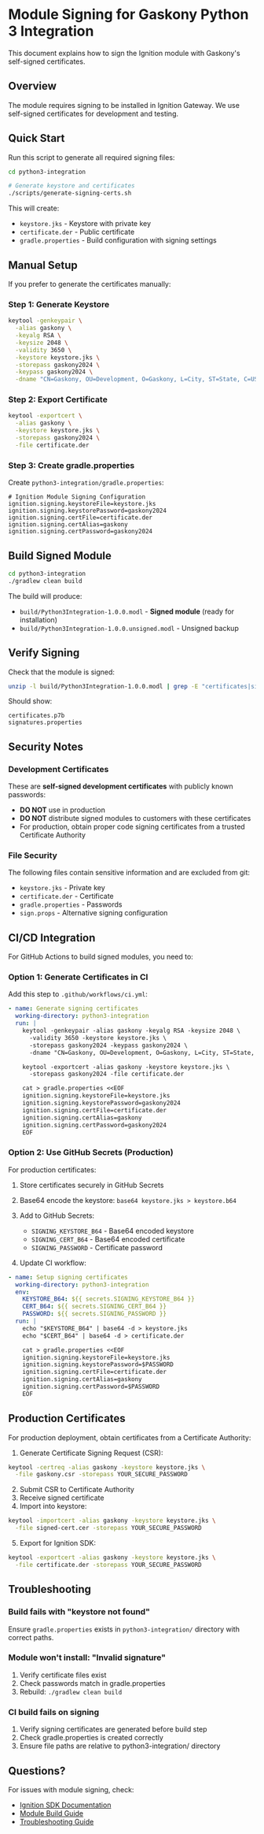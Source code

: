 # Module Signing for Gaskony Python 3 Integration

This document explains how to sign the Ignition module with Gaskony's self-signed certificates.

## Overview

The module requires signing to be installed in Ignition Gateway. We use self-signed certificates for development and testing.

## Quick Start

Run this script to generate all required signing files:

```bash
cd python3-integration

# Generate keystore and certificates
./scripts/generate-signing-certs.sh
```

This will create:
- `keystore.jks` - Keystore with private key
- `certificate.der` - Public certificate
- `gradle.properties` - Build configuration with signing settings

## Manual Setup

If you prefer to generate the certificates manually:

### Step 1: Generate Keystore

```bash
keytool -genkeypair \
  -alias gaskony \
  -keyalg RSA \
  -keysize 2048 \
  -validity 3650 \
  -keystore keystore.jks \
  -storepass gaskony2024 \
  -keypass gaskony2024 \
  -dname "CN=Gaskony, OU=Development, O=Gaskony, L=City, ST=State, C=US"
```

### Step 2: Export Certificate

```bash
keytool -exportcert \
  -alias gaskony \
  -keystore keystore.jks \
  -storepass gaskony2024 \
  -file certificate.der
```

### Step 3: Create gradle.properties

Create `python3-integration/gradle.properties`:

```properties
# Ignition Module Signing Configuration
ignition.signing.keystoreFile=keystore.jks
ignition.signing.keystorePassword=gaskony2024
ignition.signing.certFile=certificate.der
ignition.signing.certAlias=gaskony
ignition.signing.certPassword=gaskony2024
```

## Build Signed Module

```bash
cd python3-integration
./gradlew clean build
```

The build will produce:
- `build/Python3Integration-1.0.0.modl` - **Signed module** (ready for installation)
- `build/Python3Integration-1.0.0.unsigned.modl` - Unsigned backup

## Verify Signing

Check that the module is signed:

```bash
unzip -l build/Python3Integration-1.0.0.modl | grep -E "certificates|signatures"
```

Should show:
```
certificates.p7b
signatures.properties
```

## Security Notes

### Development Certificates

These are **self-signed development certificates** with publicly known passwords:
- **DO NOT** use in production
- **DO NOT** distribute signed modules to customers with these certificates
- For production, obtain proper code signing certificates from a trusted Certificate Authority

### File Security

The following files contain sensitive information and are excluded from git:
- `keystore.jks` - Private key
- `certificate.der` - Certificate
- `gradle.properties` - Passwords
- `sign.props` - Alternative signing configuration

## CI/CD Integration

For GitHub Actions to build signed modules, you need to:

### Option 1: Generate Certificates in CI

Add this step to `.github/workflows/ci.yml`:

```yaml
- name: Generate signing certificates
  working-directory: python3-integration
  run: |
    keytool -genkeypair -alias gaskony -keyalg RSA -keysize 2048 \
      -validity 3650 -keystore keystore.jks \
      -storepass gaskony2024 -keypass gaskony2024 \
      -dname "CN=Gaskony, OU=Development, O=Gaskony, L=City, ST=State, C=US"

    keytool -exportcert -alias gaskony -keystore keystore.jks \
      -storepass gaskony2024 -file certificate.der

    cat > gradle.properties <<EOF
    ignition.signing.keystoreFile=keystore.jks
    ignition.signing.keystorePassword=gaskony2024
    ignition.signing.certFile=certificate.der
    ignition.signing.certAlias=gaskony
    ignition.signing.certPassword=gaskony2024
    EOF
```

### Option 2: Use GitHub Secrets (Production)

For production certificates:

1. Store certificates securely in GitHub Secrets
2. Base64 encode the keystore: `base64 keystore.jks > keystore.b64`
3. Add to GitHub Secrets:
   - `SIGNING_KEYSTORE_B64` - Base64 encoded keystore
   - `SIGNING_CERT_B64` - Base64 encoded certificate
   - `SIGNING_PASSWORD` - Certificate password

4. Update CI workflow:

```yaml
- name: Setup signing certificates
  working-directory: python3-integration
  env:
    KEYSTORE_B64: ${{ secrets.SIGNING_KEYSTORE_B64 }}
    CERT_B64: ${{ secrets.SIGNING_CERT_B64 }}
    PASSWORD: ${{ secrets.SIGNING_PASSWORD }}
  run: |
    echo "$KEYSTORE_B64" | base64 -d > keystore.jks
    echo "$CERT_B64" | base64 -d > certificate.der

    cat > gradle.properties <<EOF
    ignition.signing.keystoreFile=keystore.jks
    ignition.signing.keystorePassword=$PASSWORD
    ignition.signing.certFile=certificate.der
    ignition.signing.certAlias=gaskony
    ignition.signing.certPassword=$PASSWORD
    EOF
```

## Production Certificates

For production deployment, obtain certificates from a Certificate Authority:

1. Generate Certificate Signing Request (CSR):
```bash
keytool -certreq -alias gaskony -keystore keystore.jks \
  -file gaskony.csr -storepass YOUR_SECURE_PASSWORD
```

2. Submit CSR to Certificate Authority
3. Receive signed certificate
4. Import into keystore:
```bash
keytool -importcert -alias gaskony -keystore keystore.jks \
  -file signed-cert.cer -storepass YOUR_SECURE_PASSWORD
```

5. Export for Ignition SDK:
```bash
keytool -exportcert -alias gaskony -keystore keystore.jks \
  -file certificate.der -storepass YOUR_SECURE_PASSWORD
```

## Troubleshooting

### Build fails with "keystore not found"

Ensure `gradle.properties` exists in `python3-integration/` directory with correct paths.

### Module won't install: "Invalid signature"

1. Verify certificate files exist
2. Check passwords match in gradle.properties
3. Rebuild: `./gradlew clean build`

### CI build fails on signing

1. Verify signing certificates are generated before build step
2. Check gradle.properties is created correctly
3. Ensure file paths are relative to python3-integration/ directory

## Questions?

For issues with module signing, check:
- [Ignition SDK Documentation](https://www.sdk-docs.inductiveautomation.com/)
- [Module Build Guide](IGNITION_MODULE_BUILD_GUIDE.md)
- [Troubleshooting Guide](MODULE_BUILD_TROUBLESHOOTING.md)
